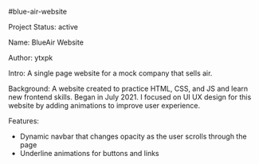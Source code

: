 #blue-air-website

Project Status: active

Name: BlueAir Website

Author: ytxpk

Intro: A single page website for a mock company that sells air. 

Background: A website created to practice HTML, CSS, and JS and learn new frontend skills. Began in July 2021. I focused on UI UX design for this website by adding animations to improve user experience. 

Features: 
 - Dynamic navbar that changes opacity as the user scrolls through the page
 - Underline animations for buttons and links

